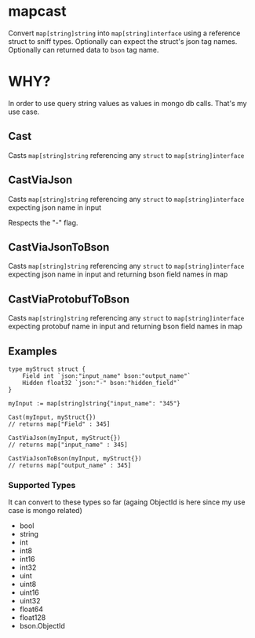 # mapcast
Convert `map[string]string` into `map[string]interface` using a reference struct to sniff types. Optionally can expect the struct's json tag names. Optionally can returned data to `bson` tag name. 

# WHY?

In order to use query string values as values in mongo db calls.
That's my use case.

## Cast
Casts `map[string]string` referencing any `struct` to `map[string]interface`

## CastViaJson
Casts `map[string]string` referencing any `struct` to `map[string]interface` expecting json name in input

Respects the "-" flag.

## CastViaJsonToBson
Casts `map[string]string` referencing any `struct` to `map[string]interface` expecting json name in input and returning bson field names in map

## CastViaProtobufToBson
Casts `map[string]string` referencing any `struct` to `map[string]interface` expecting protobuf name in input and returning bson field names in map

## Examples

    type myStruct struct {
        Field int `json:"input_name" bson:"output_name"`
        Hidden float32 `json:"-" bson:"hidden_field"`
    }
    
    myInput := map[string]string{"input_name": "345"}
    
    Cast(myInput, myStruct{}) 
    // returns map["Field" : 345]
    
    CastViaJson(myInput, myStruct{}) 
    // returns map["input_name" : 345]
    
    CastViaJsonToBson(myInput, myStruct{}) 
    // returns map["output_name" : 345]

### Supported Types

It can convert to these types so far (againg ObjectId is here since my use case is mongo related)

- bool
- string
- int
- int8
- int16
- int32
- uint
- uint8
- uint16
- uint32
- float64
- float128
- bson.ObjectId
